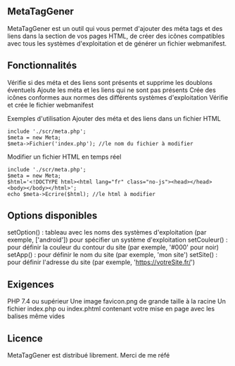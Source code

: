 
## MetaTagGener
MetaTagGener est un outil qui vous permet d'ajouter des méta tags et des liens dans la section <head> de vos pages HTML, de créer des icônes compatibles avec tous les systèmes d'exploitation et de générer un fichier webmanifest.

## Fonctionnalités
Vérifie si des méta et des liens sont présents et supprime les doublons éventuels
Ajoute les méta et les liens qui ne sont pas présents
Crée des icônes conformes aux normes des différents systèmes d'exploitation
Vérifie et crée le fichier webmanifest

Exemples d'utilisation
Ajouter des méta et des liens dans un fichier HTML
```
include './scr/meta.php';
$meta = new Meta;
$meta->Fichier('index.php'); //le nom du fichier à modifier
```
Modifier un fichier HTML en temps réel
```
include './scr/meta.php';
$meta = new Meta;
$html='<!DOCTYPE html><html lang="fr" class="no-js"><head></head><body></body></html>';
echo $meta->Ecrire($html); //le html à modifier
```
## Options disponibles
setOption() : tableau avec les noms des systèmes d'exploitation (par exemple, ['android']) pour spécifier un système d'exploitation
setCouleur() : pour définir la couleur du contour du site (par exemple, '#000' pour noir)
setApp() : pour définir le nom du site (par exemple, 'mon site')
setSite() : pour définir l'adresse du site (par exemple, 'https://votreSite.fr/')

## Exigences
PHP 7.4 ou supérieur
Une image favicon.png de grande taille à la racine
Un fichier index.php ou index.phtml contenant votre mise en page avec les balises <head> </head> même vides

## Licence
MetaTagGener est distribué librement. Merci de me réfé